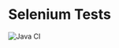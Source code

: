 # Selenium Tests

![Java CI](https://github.com/vzelenkova/selenium-tests/actions/workflows/gradle.yml/badge.svg)
